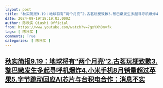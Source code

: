 ```yaml
---
layout: post
title: "秋实简报9.19：地球将有“两个月亮”2.古茗玩梗致歉3.黎巴嫩发生多起寻呼机爆炸4.小米手机8月销量超过苹果5.字节跳动回应AI芯片与台积电合作：消息不实"
date: 2024-09-19T18:19:03.000Z
author: 陈秋实 Qiushi Official
from: https://www.youtube.com/watch?v=7gxYXhDmvfk
tags: [ 陈秋实 ]
comments: True
categories: [ 陈秋实 ]
---
```

<!--1726769943000-->
[秋实简报9.19：地球将有“两个月亮”2.古茗玩梗致歉3.黎巴嫩发生多起寻呼机爆炸4.小米手机8月销量超过苹果5.字节跳动回应AI芯片与台积电合作：消息不实](https://www.youtube.com/watch?v=7gxYXhDmvfk)
------

<div>

</div>
